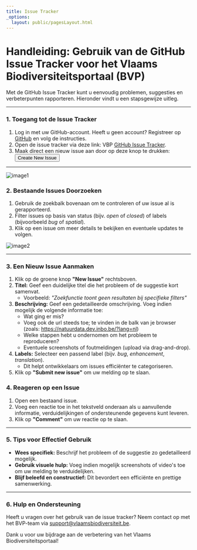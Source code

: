 ```yaml
---
title: Issue Tracker
_options:
  layout: public/pagesLayout.html
---
```


# Handleiding: Gebruik van de GitHub Issue Tracker voor het Vlaams Biodiversiteitsportaal (BVP)

Met de GitHub Issue Tracker kunt u eenvoudig problemen, suggesties en verbeterpunten rapporteren. Hieronder vindt u een stapsgewijze uitleg.

------------------------------------------------------------------------

### 1. Toegang tot de Issue Tracker

1. Log in met uw GitHub-account. Heeft u geen account? Registreer op [GitHub](https://github.com/) en volg de instructies.
2. Open de issue tracker via deze link: VBP [GitHub Issue Tracker](https://github.com/inbo/vlaams-biodiversiteitsportaal/issues).  
3. Maak direct een nieuw issue aan door op deze knop te drukken:  
<button type="button" class="btn btn-success" onclick="window.location.href='https://github.com/inbo/vlaams-biodiversiteitsportaal/issues/new'">Create New Issue</button>

------------------------------------------------------------------------

![image1](/images/Afbeelding3.png)

### 2. Bestaande Issues Doorzoeken

1.  Gebruik de zoekbalk bovenaan om te controleren of uw issue al is gerapporteerd.
2.  Filter issues op basis van status (bijv. *open* of *closed*) of labels (bijvoorbeeld *bug* of *spatial*).
3.  Klik op een issue om meer details te bekijken en eventuele updates te volgen.

![image2](/images/afbeelding16.png)

------------------------------------------------------------------------

### 3. Een Nieuw Issue Aanmaken

1.  Klik op de groene knop **"New Issue"** rechtsboven.
2.  **Titel:** Geef een duidelijke titel die het probleem of de suggestie kort samenvat.
    -   Voorbeeld: *"Zoekfunctie toont geen resultaten bij specifieke filters"*
3.  **Beschrijving:** Geef een gedetailleerde omschrijving. Voeg indien mogelijk de volgende informatie toe:
    -   Wat ging er mis?
    -   Voeg ook de url steeds toe; te vinden in de balk van je browser (zoals: <https://natuurdata.dev.inbo.be/?lang=nl>)
    -   Welke stappen hebt u ondernomen om het probleem te reproduceren?
    -   Eventuele screenshots of foutmeldingen (upload via drag-and-drop).
4.  **Labels:** Selecteer een passend label (bijv. *bug*, *enhancement*, *translation*).
    -   Dit helpt ontwikkelaars om issues efficiënter te categoriseren.
5.  Klik op **"Submit new issue"** om uw melding op te slaan.

### 4. Reageren op een Issue

1.  Open een bestaand issue.
2.  Voeg een reactie toe in het tekstveld onderaan als u aanvullende informatie, verduidelijkingen of ondersteunende gegevens kunt leveren.
3.  Klik op **"Comment"** om uw reactie op te slaan.

------------------------------------------------------------------------

### 5. Tips voor Effectief Gebruik

-   **Wees specifiek:** Beschrijf het probleem of de suggestie zo gedetailleerd mogelijk.
-   **Gebruik visuele hulp:** Voeg indien mogelijk screenshots of video's toe om uw melding te verduidelijken.
-   **Blijf beleefd en constructief:** Dit bevordert een efficiënte en prettige samenwerking.

------------------------------------------------------------------------

### 6. Hulp en Ondersteuning

Heeft u vragen over het gebruik van de issue tracker? Neem contact op met het BVP-team via [support\@vlaamsbiodiversiteit.be](mailto:support.natuurdata@inbo.be).

Dank u voor uw bijdrage aan de verbetering van het Vlaams Biodiversiteitsportaal!
